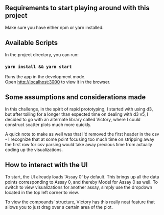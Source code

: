 ## Requirements to start playing around with this project

Make sure you have either npm or yarn installed. 

## Available Scripts

In the project directory, you can run:

### `yarn install && yarn start`

Runs the app in the development mode.<br />
Open [http://localhost:3000](http://localhost:3000) to view it in the browser.

## Some assumptions and considerations made

In this challenge, in the spirit of rapid prototyping, I started with using d3, but after toiling for a longer than expected time on dealing with d3 v5, I decided to go with an alternate library called Victory, where I could construct scatter plots much more quickly. 

A quick note to make as well was that I'd removed the first header in the csv - I recognize that at some point focusing too much time on stripping away the first row for csv parsing would take away precious time from actually coding up the visualizations. 

## How to interact with the UI

To start, the UI already loads 'Assay 0' by default. This brings up all the data points corresponding to Assay 0, and thereby Model for Assay 0 as well. 
To switch to view visualizations for another assay, simply use the dropdown located in the top left corner to view. 

To view the compounds' structure, Victory has this really neat feature that allows you to just drag over a certain area of the plot. 


